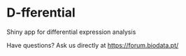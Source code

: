 # D-fferential
Shiny app for differential expression analysis

Have questions? Ask us directly at https://forum.biodata.pt/
